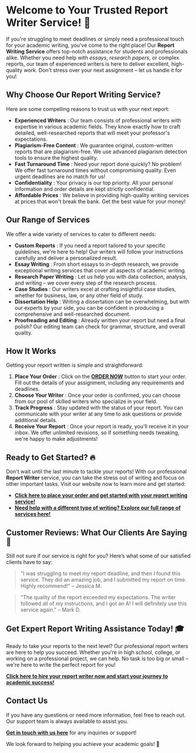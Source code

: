 # Welcome to Your Trusted Report Writer Service! 🚀

If you're struggling to meet deadlines or simply need a professional touch for your academic writing, you've come to the right place! Our **Report Writing Service** offers top-notch assistance for students and professionals alike. Whether you need help with _essays_, _research papers_, or complex reports, our team of experienced writers is here to deliver excellent, high-quality work. Don't stress over your next assignment – let us handle it for you!

## Why Choose Our Report Writing Service?

Here are some compelling reasons to trust us with your next report:

- **Experienced Writers** : Our team consists of professional writers with expertise in various academic fields. They know exactly how to craft detailed, well-researched reports that will meet your professor's expectations.
- **Plagiarism-Free Content** : We guarantee original, custom-written reports that are plagiarism-free. We use advanced plagiarism detection tools to ensure the highest quality.
- **Fast Turnaround Time** : Need your report done quickly? No problem! We offer fast turnaround times without compromising quality. Even urgent deadlines are no match for us!
- **Confidentiality** : Your privacy is our top priority. All your personal information and order details are kept strictly confidential.
- **Affordable Prices** : We believe in providing high-quality writing services at prices that won't break the bank. Get the best value for your money!

## Our Range of Services

We offer a wide variety of services to cater to different needs:

- **Custom Reports** : If you need a report tailored to your specific guidelines, we're here to help! Our writers will follow your instructions carefully and deliver a personalized result.
- **Essay Writing** : From short essays to in-depth research, we provide exceptional writing services that cover all aspects of academic writing.
- **Research Paper Writing** : Let us help you with data collection, analysis, and writing – we cover every step of the research process.
- **Case Studies** : Our writers excel at crafting insightful case studies, whether for business, law, or any other field of study.
- **Dissertation Help** : Writing a dissertation can be overwhelming, but with our experts by your side, you can be confident in producing a comprehensive and well-researched document.
- **Proofreading and Editing** : Already written your report but need a final polish? Our editing team can check for grammar, structure, and overall quality.

## How It Works

Getting your report written is simple and straightforward:

1. **Place Your Order** : Click on the [**ORDER NOW**](https://tinyurl.com/topessay?keyword=report+writer) button to start your order. Fill out the details of your assignment, including any requirements and deadlines.
2. **Choose Your Writer** : Once your order is confirmed, you can choose from our pool of skilled writers who specialize in your field.
3. **Track Progress** : Stay updated with the status of your report. You can communicate with your writer at any time to ask questions or provide additional details.
4. **Receive Your Report** : Once your report is ready, you'll receive it in your inbox. We offer unlimited revisions, so if something needs tweaking, we're happy to make adjustments!

## Ready to Get Started? 🔥

Don't wait until the last minute to tackle your reports! With our professional **Report Writer** service, you can take the stress out of writing and focus on other important tasks. Visit our website now to learn more and get started:

- [**Click here to place your order and get started with your report writing service!**](https://tinyurl.com/topessay?keyword=report+writer)
- [**Need help with a different type of writing? Explore our full range of services here!**](https://tinyurl.com/topessay?keyword=report+writer)

## Customer Reviews: What Our Clients Are Saying 🌟

Still not sure if our service is right for you? Here’s what some of our satisfied clients have to say:

> "I was struggling to meet my report deadline, and then I found this service. They did an amazing job, and I submitted my report on time. Highly recommend!" – Jessica M.

> "The quality of the report exceeded my expectations. The writer followed all of my instructions, and I got an A! I will definitely use this service again." – Mark D.

## Get Expert Report Writing Assistance Today! 🎓

Ready to take your reports to the next level? Our professional report writers are here to help you succeed. Whether you're in high school, college, or working on a professional project, we can help. No task is too big or small – we're here to write the perfect report for you!

[**Click here to hire your report writer now and start your journey to academic success!**](https://tinyurl.com/topessay?keyword=report+writer)

## Contact Us

If you have any questions or need more information, feel free to reach out. Our support team is always available to assist you.

[**Get in touch with us here**](https://tinyurl.com/topessay?keyword=report+writer) for any inquiries or support!

We look forward to helping you achieve your academic goals! 🎯

